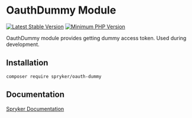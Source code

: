 # OauthDummy Module
[![Latest Stable Version](https://poser.pugx.org/spryker/oauth-dummy/v/stable.svg)](https://packagist.org/packages/spryker/oauth-dummy)
[![Minimum PHP Version](https://img.shields.io/badge/php-%3E%3D%207.4-8892BF.svg)](https://php.net/)

OauthDummy module provides getting dummy access token. Used during development.

## Installation

```
composer require spryker/oauth-dummy
```

## Documentation

[Spryker Documentation](https://docs.spryker.com)
